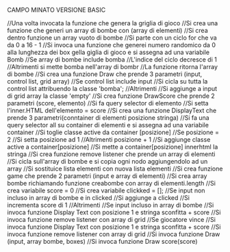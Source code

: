 CAMPO MINATO VERSIONE BASIC

//Una volta invocata la funzione che genera la griglia di gioco
//Si crea una funzione che generi un array di bombe con (array di elementi)
    //Si crea dentro funzione un array vuoto di bombe
    //Si parte con un ciclo for che va da 0 a 16 - 1
        //Si invoca una funzione che generei numero randomico da 0 alla lunghezza dei box gella giglia di gioco e si assegna ad una variabile Bomb
            //Se array di bombe include bomba 
                //L'indice del ciclo decresce di 1
            //Altrimenti si mette bomba nell'array di bombr
            //La funzione ritorna l'array di bombe
//Si crea una funzione Draw che prende 3 parametri (input, control list, grid array)
    //Se control list include input
        //Si cicla su tutta la control list attribuendo la classe 'bomba';
    //Altrimenti 
        //Si aggiunge a input di grid array la classe 'empty'
//Si crea funzione DrawScore che prende 2 parametri (score, elemento)
    //Si fa query selector di elemento
    //Si setta l'inner.HTML dell'elemento = score
//Si crea una funzione DisplayText che prende 3 parametri(conntainer di elementi  posizione stringa)
    //Si fa una query selector all su container di elementi e si assegna ad una variabile container
    //Si toglie classe active da container [posizione]
    //Se posizione = 2
        //Si setta posizione ad 1
    //Altrimenti posizione + 1
    //Si aggiunge classe active a container[posizione]
    //Si mette a container[posizione] innerhtml la stringa
//Si crea funzione remove listener che prende un array di elementi
    //Si cicla sull'array di bombe e si copia ogni nodo aggiungendolo ad un array
    //Si sostituice lista elementi con nuova lista elementi
//Si crea funzione game che prende 2 parametri (input e array di elementi)
    //Si crea array bombe richiamando funzione creabombe con array di elementi.length
    //Si crea variabile score = 0
    //Si crea variabile clickked = [];
    //Se input non incluso in array di bombe e in clicked
        //Si aggiunge a clicked
        //Si incrementa score di 1
    //Altrimenti
        //Se input incluso in array di bombe 
            //Si invoca funzione Display Text con posizione 1 e stringa sconfitta + score
            //Si invoca funzione remove listener con array di grid
        //Se giocatore vince 
            //Si invoca funzione Display Text con posizione 1 e stringa sconfitta + score
            //Si invoca funzione remove listener con array di grid
    //Si invoca funzione Draw (input, array bombe, boxes)
    //Si invoca funzione Draw score(score)